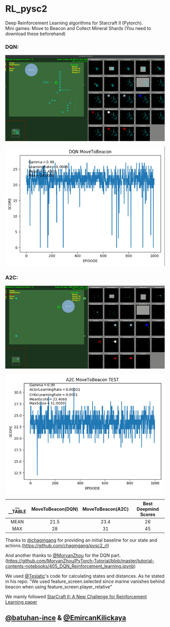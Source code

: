 # RL_pysc2
Deep Reinforcement Learning algorithms for Starcraft II (Pytorch).\
Mini games: Move to Beacon and Collect Mineral Shards (You need to download these beforehand)

### DQN:



![DQN](Gifs/DQN1-MTB.gif)


![DQN](Test_Graphs/DQN-MTB.png)



### A2C:



![A2C](Gifs/A2C-MTB.gif)

![A2C](Test_Graphs/A2C-MTB2.png)






|     __ __TABLE        |  MoveToBeacon(DQN) |  MoveToBeacon(A2C) | Best Deepmind Scores|   
| :---:         |     :---:      |          :---: |           :---: |
|  MEAN   | 21.5     | 23.4    | 26
|  MAX     | 28       | 31      | 45





Thanks to [@chagmgang](https://github.com/chagmgang) for providing an initial baseline for our state and actions.(https://github.com/chagmgang/pysc2_rl)

And another thanks to [@MorvanZhou](https://github.com/MorvanZhou) for the DQN part. (https://github.com/MorvanZhou/PyTorch-Tutorial/blob/master/tutorial-contents-notebooks/405_DQN_Reinforcement_learning.ipynb)

We used [@Teslatic](https://github.com/Teslatic)'s code for calculating states and distances. As he stated in his repo: "We used  feature_screen.selected since marine vanishes behind beacon when using feature_screen.player_relative"

We mainly followed [StarCraft II: A New Challenge for Reinforcement Learning paper](https://deepmind.com/documents/110/sc2le.pdf)

## [@batuhan-ince](https://github.com/batuhan-ince) & [@EmircanKilickaya](https://github.com/EmircanKilickaya)

 
